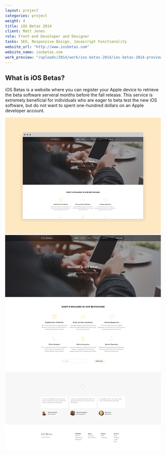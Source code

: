 ```yaml
---
layout: project
categories: project
weight: 4
title: iOS Betas 2014
client: Matt Jones
role: Front-end Developer and Designer
tasks: SEO, Responsive Design, Javascript Functionality
website_url: "http://www.iosbetas.com"
website_name: iosbetas.com
work_preview: "/uploads/2014/work/ios-betas-2014/ios-betas-2014-preview.png"
---
```


## What is iOS Betas?

iOS Betas is a website where you can register your Apple device to retrieve the beta software serveral months before the fall release.  This service is extremely beneficial for individuals who are eager to beta test the new iOS software, but do not want to spent one-hundred dollars on an Apple developer account. 

![](/uploads/2014/work/ios-betas-2014/ios-betas-2014-small.gif)
![](/uploads/2014/work/ios-betas-2014/ios-betas-2014.png)
